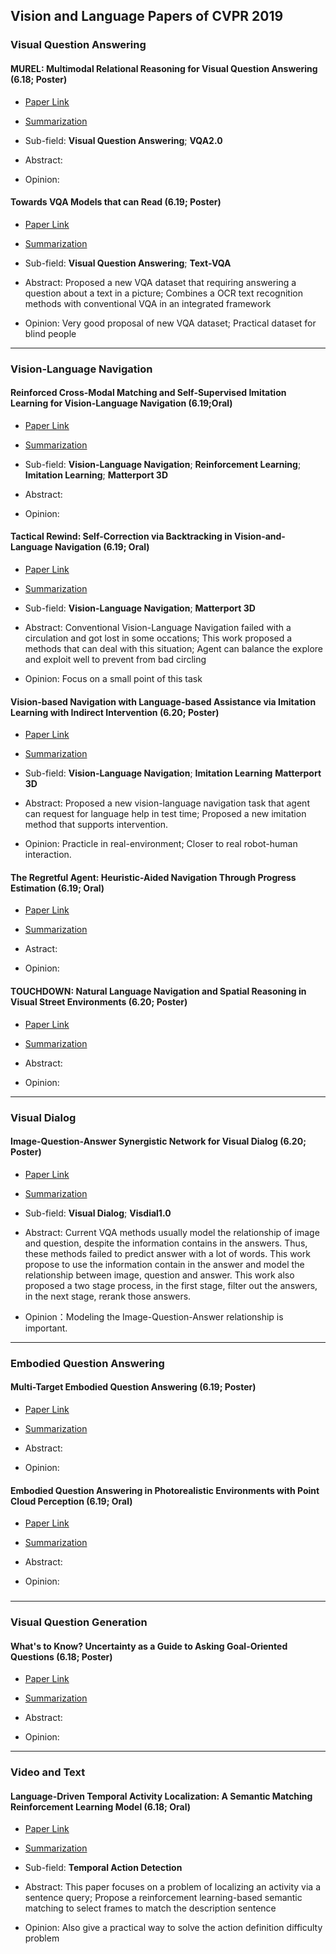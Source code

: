 ## Vision and Language Papers of CVPR 2019

### Visual Question Answering

#### MUREL: Multimodal Relational Reasoning for Visual Question Answering (**6.18**; Poster)
- [Paper Link](https://arxiv.org/pdf/1902.09487.pdf)

- [Summarization](https://github.com/qiuyue1993/Notes/blob/master/CVPR_2019/Vision_and_Language/Paper_Summarize/MUREL-Multimodal-Relational-Reasoning-for-Visual-Question-Answering.md)

- Sub-field: **Visual Question Answering**; **VQA2.0**

- Abstract: 

- Opinion: 


#### Towards VQA Models that can Read (**6.19**; Poster)
- [Paper Link](https://arxiv.org/pdf/1904.08920.pdf)

- [Summarization](https://github.com/qiuyue1993/Notes/blob/master/CVPR_2019/Vision_and_Language/Paper_Summarize/Towards%20VQA%20Models%20That%20Can%20Read.md)

- Sub-field: **Visual Question Answering**; **Text-VQA**

- Abstract: Proposed a new VQA dataset that requiring answering a question about a text in a picture; Combines a OCR text recognition methods with conventional VQA in an integrated framework
 
- Opinion: Very good proposal of new VQA dataset;  Practical dataset for blind people

---
### Vision-Language Navigation

#### Reinforced Cross-Modal Matching and Self-Supervised Imitation Learning for Vision-Language Navigation (**6.19**;**Oral**)
- [Paper Link](https://arxiv.org/pdf/1811.10092.pdf)

- [Summarization](https://github.com/qiuyue1993/Notes/blob/master/CVPR_2019/Vision_and_Language/Paper_Summarize/Reinforced-Cross-Modal-Matching-and-Self-Supervised-Imitation-Learning-for-Vision-Language-Navigation.md)

- Sub-field: **Vision-Language Navigation**; **Reinforcement Learning**; **Imitation Learning**; **Matterport 3D**

- Abstract:

- Opinion: 



#### Tactical Rewind: Self-Correction via Backtracking in Vision-and-Language Navigation (**6.19**; **Oral**)
- [Paper Link](https://arxiv.org/pdf/1903.02547.pdf)

- [Summarization](https://github.com/qiuyue1993/Notes/blob/master/CVPR_2019/Vision_and_Language/Paper_Summarize/Tactical-Rewind-Self-Correction-via-Backtracking-in-Vision-and-Language-Navigation.md)

- Sub-field: **Vision-Language Navigation**; **Matterport 3D**

- Abstract: Conventional Vision-Language Navigation failed with a circulation and got lost in some occations; This work proposed a methods that can deal with this situation; Agent can balance the explore and exploit well to prevent from bad circling

- Opinion: Focus on a small point of this task


#### Vision-based Navigation with Language-based Assistance via Imitation Learning with Indirect Intervention (**6.20**; Poster)
- [Paper Link](https://arxiv.org/pdf/1812.04155.pdf)

- [Summarization](https://github.com/qiuyue1993/Notes/blob/master/CVPR_2019/Vision_and_Language/Paper_Summarize/Vision-based%20Navigation%20with%20Language-based%20Assistance%20via%20Imitation%20Learning%20with%20Indirect%20Intervention.md)

- Sub-field: **Vision-Language Navigation**; **Imitation Learning**  **Matterport 3D**

- Abstract: Proposed a new vision-language navigation task that agent can request for language help in test time; Proposed a new imitation method that supports intervention.

- Opinion: Practicle in real-environment; Closer to real robot-human interaction.

#### The Regretful Agent: Heuristic-Aided Navigation Through Progress Estimation (**6.19**; **Oral**)
- [Paper Link](https://arxiv.org/pdf/1903.01602.pdf)

- [Summarization]()

- Astract:

- Opinion:

#### TOUCHDOWN: Natural Language Navigation and Spatial Reasoning in Visual Street Environments (**6.20**; Poster)

- [Paper Link](https://nips2018vigil.github.io/static/papers/accepted/11.pdf)

- [Summarization]()

- Abstract:

- Opinion:

---
### Visual Dialog

#### Image-Question-Answer Synergistic Network for Visual Dialog (**6.20**; Poster)
- [Paper Link](https://arxiv.org/pdf/1902.09774.pdf)

- [Summarization](https://github.com/qiuyue1993/Notes/blob/master/CVPR_2019/Vision_and_Language/Paper_Summarize/Image-Question-Answer-Synergistic-Network-for-Visual-Dialog.md)

- Sub-field: **Visual Dialog**; **Visdial1.0**

- Abstract: Current VQA methods usually model the relationship of image and question, despite the information contains in the answers. Thus, these methods failed to predict answer with a lot of words. This work propose to use the information contain in the answer and model the relationship between image, question and answer. This work also proposed a two stage process, in the first stage, filter out the answers, in the next stage, rerank those answers.

- Opinion：Modeling the Image-Question-Answer relationship is important.

---
### Embodied Question Answering

#### Multi-Target Embodied Question Answering (**6.19**; Poster)

- [Paper Link](https://arxiv.org/pdf/1904.04686.pdf)

- [Summarization]()

- Abstract:

- Opinion:


#### Embodied Question Answering in Photorealistic Environments with Point Cloud Perception (**6.19**; **Oral**)

- [Paper Link](https://arxiv.org/pdf/1904.03461.pdf)

- [Summarization]()

- Abstract:

- Opinion:


###

---
### Visual Question Generation

#### What's to Know? Uncertainty as a Guide to Asking Goal-Oriented Questions (**6.18**; Poster)

- [Paper Link](https://arxiv.org/pdf/1812.06401.pdf)

- [Summarization]()

- Abstract:

- Opinion:

---
### Video and Text

#### Language-Driven Temporal Activity Localization: A Semantic Matching Reinforcement Learning Model (**6.18**; **Oral**)

- [Paper Link](http://openaccess.thecvf.com/content_CVPR_2019/papers/Wang_Language-Driven_Temporal_Activity_Localization_A_Semantic_Matching_Reinforcement_Learning_Model_CVPR_2019_paper.pdf)

- [Summarization](https://github.com/qiuyue1993/Notes/edit/master/CVPR_2019/Vision_and_Language/Paper_Summarize/Language-Driven%20Temporal%20Activity%20Localization:%20A%20Semantic%20Matching%20Reinforcement%20Learning%20Model.md)

- Sub-field: **Temporal Action Detection**

- Abstract: This paper focuses on a problem of localizing an activity via a sentence query; Propose a reinforcement learning-based semantic matching to select frames to match the description sentence

- Opinion: Also give a practical way to solve the action definition difficulty problem




